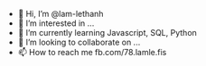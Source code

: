 - 👋 Hi, I’m @lam-lethanh
- 👀 I’m interested in ...
- 🌱 I’m currently learning Javascript, SQL, Python
- 💞️ I’m looking to collaborate on ...
- 📫 How to reach me fb.com/78.lamle.fis
<!---
lam-lethanh/lam-lethanh is a ✨ special ✨ repository because its `README.md` (this file) appears on your GitHub profile.
You can click the Preview link to take a look at your changes.
--->
